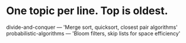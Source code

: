 # One topic per line. Top is oldest.
divide-and-conquer — 'Merge sort, quicksort, closest pair algorithms'
probabilistic-algorithms — 'Bloom filters, skip lists for space efficiency'